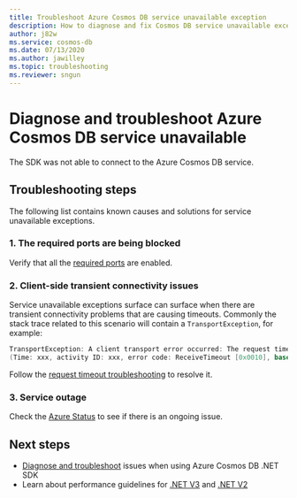 ```yaml
---
title: Troubleshoot Azure Cosmos DB service unavailable exception
description: How to diagnose and fix Cosmos DB service unavailable exception
author: j82w
ms.service: cosmos-db
ms.date: 07/13/2020
ms.author: jawilley
ms.topic: troubleshooting
ms.reviewer: sngun
---
```


# Diagnose and troubleshoot Azure Cosmos DB service unavailable
The SDK was not able to connect to the Azure Cosmos DB service.

## Troubleshooting steps
The following list contains known causes and solutions for service unavailable exceptions.

### 1. The required ports are being blocked
Verify that all the [required ports](performance-tips-dotnet-sdk-v3-sql.md#networking) are enabled.

### 2. Client-side transient connectivity issues
Service unavailable exceptions surface can surface when there are transient connectivity problems that are causing timeouts. Commonly the stack trace related to this scenario will contain a `TransportException`, for example:

```C#
TransportException: A client transport error occurred: The request timed out while waiting for a server response. 
(Time: xxx, activity ID: xxx, error code: ReceiveTimeout [0x0010], base error: HRESULT 0x80131500
```

Follow the [request timeout troubleshooting](troubleshoot-dot-net-sdk-request-timeout.md#troubleshooting-steps) to resolve it.

### 3. Service outage
Check the [Azure Status](https://status.azure.com/status) to see if there is an ongoing issue.


## Next steps
* [Diagnose and troubleshoot](troubleshoot-dot-net-sdk.md) issues when using Azure Cosmos DB .NET SDK
* Learn about performance guidelines for [.NET V3](performance-tips-dotnet-sdk-v3-sql.md) and [.NET V2](performance-tips.md)